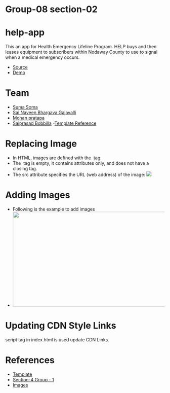 # Group-08 section-02
# help-app

This an app for Health Emergency Lifeline Program.
HELP buys and then leases equipment to subscribers within Nodaway County to use to signal when a medical emergency occurs.

- [Source](https://github.com/suma-gitrep/help-app)
- [Demo](https://suma-gitrep.github.io/help-app/)

# Team 
- [Suma Soma](https://github.com/suma-gitrep)
- [Sai Naveen Bhargava Gajavalli](https://github.com/naveenpi)
- [Mohan pratapa](https://github.com/mohanpratapa)
- [Saiprasad Bobbilla](https://github.com/prasadbobbilla)
-[Template Reference](https://startbootstrap.com/themes/agency/)

# Replacing Image

- In HTML, images are defined with the <img> tag.
- The <img> tag is empty, it contains attributes only, and does not have a closing tag.
- The src attribute specifies the URL (web address) of the image: <img src="url">

# Adding Images

- Following is the example to add images
- <img class="masthead-avatar mb-5" src="images/img7.jpg" alt="" width="600" height="300">

# Updating CDN Style Links

script tag in index.html is used update CDN Links.

# References

- [Template](https://startbootstrap.com/themes/agency/)
- [ Section-4 Group - 1](https://chinmayi98.github.io/help-app/)
- [Images](https://github.com/denisecase/pbl-lifeline/tree/master/images)